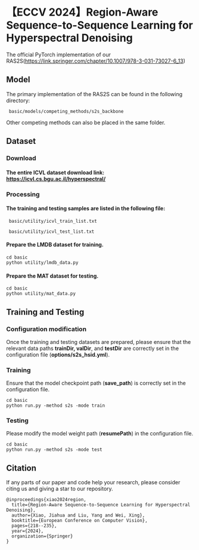 # 【ECCV 2024】Region-Aware Sequence-to-Sequence Learning for Hyperspectral Denoising

The official PyTorch implementation of our RAS2S(https://link.springer.com/chapter/10.1007/978-3-031-73027-6_13)

## Model
The primary implementation of the RAS2S can be found in the following directory:

```
 basic/models/competing_methods/s2s_backbone
```

Other competing methods can also be placed in the same folder.

## Dataset

### Download
#### The entire ICVL dataset download link: https://icvl.cs.bgu.ac.il/hyperspectral/

### Processing

#### The training and testing samples are listed in the following file:
```
 basic/utility/icvl_train_list.txt

 basic/utility/icvl_test_list.txt
```
#### Prepare the LMDB dataset for training.

```
cd basic
python utility/lmdb_data.py
```
#### Prepare the MAT dataset for testing.

```
cd basic
python utility/mat_data.py
```

## Training and Testing
### Configuration modification
Once the training and testing datasets are prepared, please ensure that the relevant data paths **trainDir, valDir**, and **testDir** are correctly set in the configuration file (**options/s2s_hsid.yml**).


### Training
Ensure that the model checkpoint path (**save_path**) is correctly set in the configuration file.

```
cd basic
python run.py -method s2s -mode train
```


### Testing
Please modify the model weight path (**resumePath**) in the configuration file. 

```
cd basic
python run.py -method s2s -mode test
```

## Citation

If any parts of our paper and code help your research, please consider citing us and giving a star to our repository.

```
@inproceedings{xiao2024region,
  title={Region-Aware Sequence-to-Sequence Learning for Hyperspectral Denoising},
  author={Xiao, Jiahua and Liu, Yang and Wei, Xing},
  booktitle={European Conference on Computer Vision},
  pages={218--235},
  year={2024},
  organization={Springer}
}
```